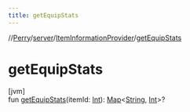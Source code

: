 ```yaml
---
title: getEquipStats
---
```

//[Perry](../../../index.html)/[server](../index.html)/[ItemInformationProvider](index.html)/[getEquipStats](get-equip-stats.html)



# getEquipStats



[jvm]\
fun [getEquipStats](get-equip-stats.html)(itemId: [Int](https://kotlinlang.org/api/latest/jvm/stdlib/kotlin/-int/index.html)): [Map](https://kotlinlang.org/api/latest/jvm/stdlib/kotlin.collections/-map/index.html)<[String](https://kotlinlang.org/api/latest/jvm/stdlib/kotlin/-string/index.html), [Int](https://kotlinlang.org/api/latest/jvm/stdlib/kotlin/-int/index.html)>?




